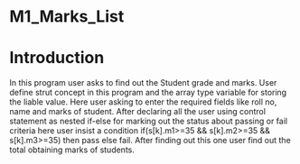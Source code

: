 # M1_Marks_List

# Introduction 

  In this program user asks to find out the Student grade and marks. User define strut concept in this program and the array type variable for storing the liable value. Here user asking to enter the required fields like roll no, name and marks of student. After declaring all the user using control statement as nested if-else for marking out the status about passing or fail criteria here user insist a condition if(s[k].m1>=35 && s[k].m2>=35 && s[k].m3>=35) then pass else fail. After finding out this one user find out the total obtaining marks of students.    
